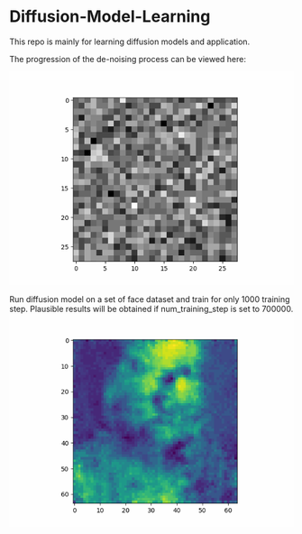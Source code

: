 # Diffusion-Model-Learning
This repo is mainly for learning diffusion models and application. 

The progression of the de-noising process can be viewed here:

[![denoising gif](results/diffusion.gif)]()

Run diffusion model on a set of face dataset and train for only 1000 training step. Plausible results will be obtained if num_training_step is set to 700000.
[![denoising_gace gif](results/diffusion_model_face.gif)]()
